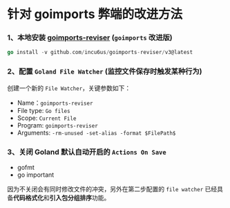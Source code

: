 # 针对 goimports 弊端的改进方法

### 1、本地安装 [goimports-reviser](https://github.com/incu6us/goimports-reviser) (`goimports` 改进版) 

```go
go install -v github.com/incu6us/goimports-reviser/v3@latest
```

### 2、配置 `Goland File Watcher` (监控文件保存时触发某种行为)

创建一个新的 `File Watcher`，关键参数如下：
- Name：`goimports-reviser`
- File type: `Go files`
- Scope: `Current File`
- Program: `goimports-reviser`
- Arguments: `-rm-unused -set-alias -format $FilePath$`

### 3、关闭 Goland 默认自动开启的 `Actions On Save` 

- gofmt
- go important 

因为不关闭会有同时修改文件的冲突，另外在第二步配置的 `file watcher` 已经具备**代码格式化**和**引入包分组排序**功能。
